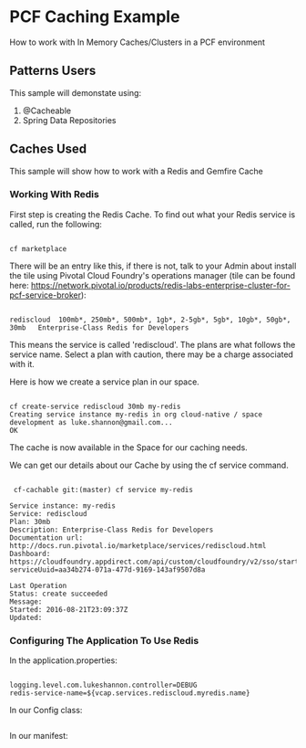 # PCF Caching Example
How to work with In Memory Caches/Clusters in a PCF environment

## Patterns Users
This sample will demonstate using:

1. @Cacheable
2. Spring Data Repositories

## Caches Used

This sample will show how to work with a Redis and Gemfire Cache

### Working With Redis

First step is creating the Redis Cache. To find out what your Redis service is called, run the following:

```shell

cf marketplace

```

There will be an entry like this, if there is not, talk to your Admin about install the tile using Pivotal Cloud Foundry's operations manager (tile can be found here: https://network.pivotal.io/products/redis-labs-enterprise-cluster-for-pcf-service-broker):

```shell

rediscloud  100mb*, 250mb*, 500mb*, 1gb*, 2-5gb*, 5gb*, 10gb*, 50gb*, 30mb   Enterprise-Class Redis for Developers  

```

This means the service is called 'rediscloud'. The plans are what follows the service name. Select a plan with caution, there may be a charge associated with it.

Here is how we create a service plan in our space.

```shell

cf create-service rediscloud 30mb my-redis
Creating service instance my-redis in org cloud-native / space development as luke.shannon@gmail.com...
OK

```
The cache is now available in the Space for our caching needs.

We can get our details about our Cache by using the cf service command.

```shell

 cf-cachable git:(master) cf service my-redis

Service instance: my-redis
Service: rediscloud
Plan: 30mb
Description: Enterprise-Class Redis for Developers
Documentation url: http://docs.run.pivotal.io/marketplace/services/rediscloud.html
Dashboard: https://cloudfoundry.appdirect.com/api/custom/cloudfoundry/v2/sso/start?serviceUuid=aa34b274-071a-477d-9169-143af9507d8a

Last Operation
Status: create succeeded
Message: 
Started: 2016-08-21T23:09:37Z
Updated: 

```

### Configuring The Application To Use Redis

In the application.properties:

```shell

logging.level.com.lukeshannon.controller=DEBUG
redis-service-name=${vcap.services.rediscloud.myredis.name}

```

In our Config class:

```java

```

In our manifest:

```shell

```


